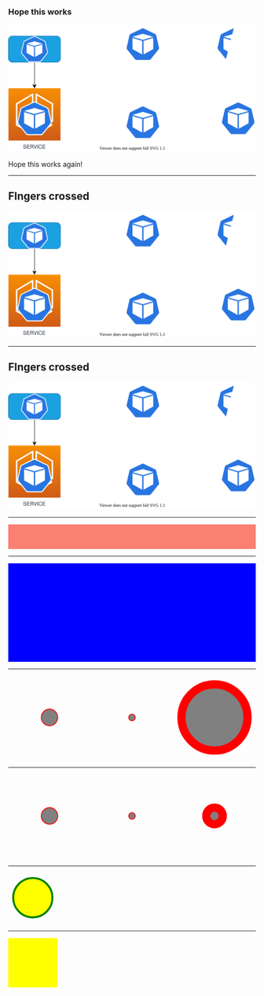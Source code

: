 ### Hope this works
<!-- .slide: data-auto-animate -->
<img src="slides/images/k81.svg" class="data-svg-motion-parent" data-svg-selected-view="1">

Hope this works again!

---
## FIngers crossed
<!-- .slide:  -->
<img src="slides/images/k81.svg" class="data-svg-motion-parent" data-svg-selected-view="2">

---
## FIngers crossed
<!-- .slide: data-auto-animate -->
<img src="slides/images/k81.svg" class="data-svg-motion-parent" data-svg-selected-view="3">

---
<!-- .slide: data-auto-animate -->

<div id="c">

<div>

<div>

 <div data-id="box" style="height: 50px; background: salmon;"> 
 
 </div> 


</div>

</div>

</div>

---
<!-- .slide: data-auto-animate -->

<div id="d">

<div>

<div>

 <div data-id="box" style="height: 200px; background: blue;"> 
 
 </div> 


</div>

</div>

</div>

---
<!-- .slide: data-auto-animate data-auto-animate-duration="5"-->

<div>

<svg viewBox="0 0 300 100" xmlns="http://www.w3.org/2000/svg" stroke="red" fill="grey">
  <circle data-id="3" cx="50" cy="50" r="10" />
  <circle data-id="2" cx="150" cy="50" r="4" />

  <svg viewBox="0 0 10 10" x="200" width="100">
    <circle data-id="1" cx="5" cy="5" r="4" />
  </svg>
</svg>

</div>

---
<!-- .slide: data-auto-animate data-auto-animate-duration="5" -->

<div>

<svg viewBox="0 0 300 100" xmlns="http://www.w3.org/2000/svg" stroke="red" fill="grey">
  <circle data-id="3"  cx="50" cy="50" r="10" />
  <circle data-id="2" cx="150" cy="50" r="4" />

  <svg viewBox="0 0 10 10" x="200" width="100">
    <circle data-id="1" cx="5" cy="5" r="1" />
  </svg>
</svg>

</div>

---
<!-- .slide: data-auto-animate data-auto-animate-duration="5" -->
<svg width="100" height="100">
  <circle data-id="nj" cx="50" cy="50" r="40" stroke="green" stroke-width="4" fill="yellow" />
</svg>

---
<!-- .slide: data-auto-animate data-auto-animate-duration="5" -->
<svg data-id="nj" width="100" height="100">
  <circle  cx="50" cy="50" r="80" stroke="green" stroke-width="4" fill="yellow" />
</svg>


